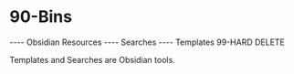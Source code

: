 # 90-Bins
---- Obsidian Resources
---- Searches
---- Templates
99-HARD DELETE


Templates and Searches are Obsidian tools. 